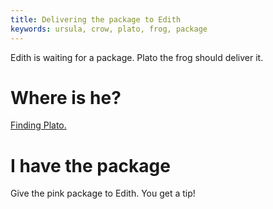 ```yaml
---
title: Delivering the package to Edith
keywords: ursula, crow, plato, frog, package
---
```


Edith is waiting for a package. Plato the frog should deliver it.

# Where is he?
[Finding Plato.](018-plato.md)

# I have the package
Give the pink package to Edith. You get a tip!
